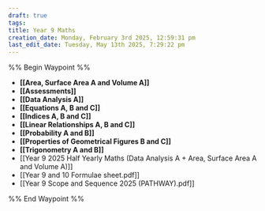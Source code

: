 ```yaml
---
draft: true
tags: 
title: Year 9 Maths
creation_date: Monday, February 3rd 2025, 12:59:31 pm
last_edit_date: Tuesday, May 13th 2025, 7:29:22 pm
---
```


%% Begin Waypoint %%
- **[[Area, Surface Area A and Volume A]]**
- **[[Assessments]]**
- **[[Data Analysis A]]**
- **[[Equations A, B and C]]**
- **[[Indices A, B and C]]**
- **[[Linear Relationships A, B and C]]**
- **[[Probability A and B]]**
- **[[Properties of Geometrical Figures B and C]]**
- **[[Trigonometry A and B]]**
- [[Year 9 2025 Half Yearly Maths (Data Analysis A + Area, Surface Area A and Volume A)]]
- [[Year 9 and 10 Formulae sheet.pdf]]
- [[Year 9 Scope and Sequence 2025 (PATHWAY).pdf]]

%% End Waypoint %%
